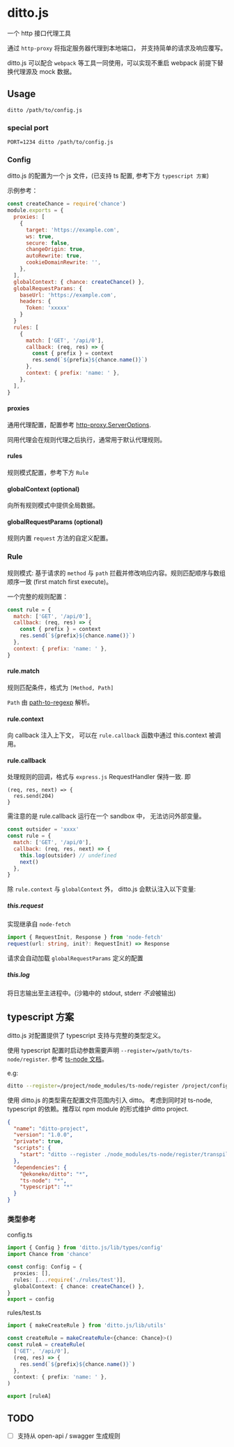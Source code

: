 # ditto.js

一个 http 接口代理工具

通过 `http-proxy` 将指定服务器代理到本地端口， 并支持简单的请求及响应覆写。

ditto.js 可以配合 `webpack` 等工具一同使用，可以实现不重启 webpack 前提下替换代理源及 mock 数据。

## Usage

```
ditto /path/to/config.js
```

### special port

```
PORT=1234 ditto /path/to/config.js
```

### Config

ditto.js 的配置为一个 js 文件，(已支持 ts 配置, 参考下方 `typescript 方案`)

示例参考：

```js
const createChance = require('chance')
module.exports = {
  proxies: [
    {
      target: 'https://example.com',
      ws: true,
      secure: false,
      changeOrigin: true,
      autoRewrite: true,
      cookieDomainRewrite: '',
    },
  ],
  globalContext: { chance: createChance() },
  globalRequestParams: {
    baseUrl: 'https://example.com',
    headers: {
      Token: 'xxxxx'
    }
  }
  rules: [
    {
      match: ['GET', '/api/0'],
      callback: (req, res) => {
        const { prefix } = context
        res.send(`${prefix}${chance.name()}`)
      },
      context: { prefix: 'name: ' },
    },
  ],
}
```

#### proxies

通用代理配置，配置参考 [http-proxy.ServerOptions](https://github.com/http-party/node-http-proxy#options).

同用代理会在规则代理之后执行，通常用于默认代理规则。

#### rules

规则模式配置，参考下方 `Rule`

#### globalContext (optional)

向所有规则模式中提供全局数据。

#### globalRequestParams (optional)

规则内置 `request` 方法的自定义配置。

### Rule

规则模式: 基于请求的 `method` 与 `path` 拦截并修改响应内容。规则匹配顺序与数组顺序一致 (first match first execute)。

一个完整的规则配置：

```js
const rule = {
  match: ['GET', '/api/0'],
  callback: (req, res) => {
    const { prefix } = context
    res.send(`${prefix}${chance.name()}`)
  },
  context: { prefix: 'name: ' },
}
```

#### rule.match

规则匹配条件，格式为 `[Method, Path]`

`Path` 由 [path-to-regexp](https://www.npmjs.com/package/path-to-regexp) 解析。

#### rule.context

向 callback 注入上下文， 可以在 `rule.callback` 函数中通过 this.context 被调用。

#### rule.callback

处理规则的回调，格式与 `express.js` RequestHandler 保持一致. 即

```
(req, res, next) => {
  res.send(204)
}
```

需注意的是 rule.callback 运行在一个 sandbox 中， 无法访问外部变量。

```js
const outsider = 'xxxx'
const rule = {
  match: ['GET', '/api/0'],
  callback: (req, res, next) => {
    this.log(outsider) // undefined
    next()
  },
}
```

除 `rule.context` 与 `globalContext` 外， ditto.js 会默认注入以下变量:

##### this.request

实现继承自 `node-fetch`

```ts
import { RequestInit, Response } from 'node-fetch'
request(url: string, init?: RequestInit) => Response
```

请求会自动加载 `globalRequestParams` 定义的配置

##### this.log

将日志输出至主进程中。(沙箱中的 stdout, stderr *不会*被输出)

## typescript 方案

ditto.js 对配置提供了 typescript 支持与完整的类型定义。

使用 typescript 配置时启动参数需要声明 `--register=/path/to/ts-node/register`. 参考 [ts-node 文档](https://github.com/TypeStrong/ts-node#programmatic)。

e.g:

```sh
ditto --register=/project/node_modules/ts-node/register /project/config.ts
```

使用 ditto.js 的类型需在配置文件范围内引入 ditto。 考虑到同时对 ts-node, typescript 的依赖。推荐以 npm module 的形式维护 ditto project.

```json
{
  "name": "ditto-project",
  "version": "1.0.0",
  "private": true,
  "scripts": {
    "start": "ditto --register ./node_modules/ts-node/register/transpile-only.js configPath.ts"
  },
  "dependencies": {
    "@ekoneko/ditto": "*",
    "ts-node": "*",
    "typescript": "*"
  }
}
```

### 类型参考

config.ts

```ts
import { Config } from 'ditto.js/lib/types/config'
import Chance from 'chance'

const config: Config = {
  proxies: [],
  rules: [...require('./rules/test')],
  globalContext: { chance: createChance() },
}
export = config
```

rules/test.ts

```ts
import { makeCreateRule } from 'ditto.js/lib/utils'

const createRule = makeCreateRule<{chance: Chance}>()
const ruleA = createRule(
  ['GET', '/api/0'],
  (req, res) => {
    res.send(`${prefix}${chance.name()}`)
  },
  context: { prefix: 'name: ' },
)

export [ruleA]
```

## TODO

- [ ] 支持从 open-api / swagger 生成规则
